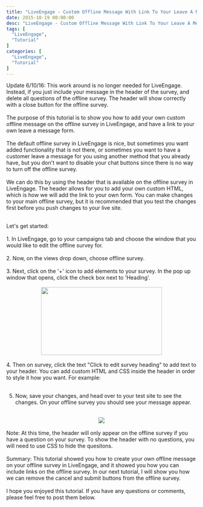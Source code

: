 ```yaml
---
title: "LiveEngage - Custom Offline Message With Link To Your Leave A Message Form"
date: 2015-10-19 00:00:00
desc: "LiveEngage - Custom Offline Message With Link To Your Leave A Message Form"
tags: [
  "LiveEngage",
  "Tutorial"
]
categories: [
  "LiveEngage",
  "Tutorial"
]
---
```


Update 6/10/16: This work around is no longer needed for LiveEngage. Instead, if you just include your message in the header of the survey, and delete all questions of the offline survey. The header will show correctly with a close button for the offline survey.<br />
<br />
The purpose of this tutorial is to show you how to add your own custom offline message on the offline survey in LiveEngage, and have a link to your own leave a message form.<br />
<br />
The default offline survey in LiveEngage is nice, but sometimes you want added functionality that is not there, or sometimes you want to have a customer leave a message for you using another method that you already have, but you don't want to disable your chat buttons since there is no way to turn off the offline survey.<br />
<br />
We can do this by using the header that is available on the offline survey in LiveEngage. The header allows for you to add your own custom HTML, which is how we will add the link to your own form. You can make changes to your main offline survey, but it is recommended that you test the changes first before you push changes to your live site.<br />
<br />
<div>
Let's get started:</div>
<div>
<br /></div>
<div>
1. In LiveEngage, go to your campaigns tab and choose the window that you would like to edit the offline survey for.<br />
<br />
2. Now, on the views drop down, choose offline survey.<br />
<br />
3. Next, click on the '+' icon to add elements to your survey. In the pop up window that opens, click the check box next to 'Heading'.<br />
<br />
<div class="separator" style="clear: both; text-align: center;">
<a href="http://1.bp.blogspot.com/-TjOlQJ-kmvc/ViOhrtfoZ_I/AAAAAAAAAbI/mTHyoD1vxXk/s1600/2.png" imageanchor="1" style="margin-left: 1em; margin-right: 1em;"><img border="0" height="179" src="https://1.bp.blogspot.com/-TjOlQJ-kmvc/ViOhrtfoZ_I/AAAAAAAAAbI/mTHyoD1vxXk/s320/2.png" width="320" /></a></div>
<br />
4. Then on survey, click the text "Click to edit survey heading" to add text to your header. You can add custom HTML and CSS inside the header in order to style it how you want. For example:<br />
<br />
<script src="https://gist.github.com/scottwestover/4a0cdf79ac409f73cc19.js"></script>

5. Now, save your changes, and head over to your test site to see the changes. On your offline survey you should see your message appear.<br />
<br />
<div class="separator" style="clear: both; text-align: center;">
<a href="http://4.bp.blogspot.com/-adzTqGr-nKw/ViOovQtE8WI/AAAAAAAAAbY/dMdGPx_-wSI/s1600/1.png" imageanchor="1" style="margin-left: 1em; margin-right: 1em;"><img border="0" src="https://4.bp.blogspot.com/-adzTqGr-nKw/ViOovQtE8WI/AAAAAAAAAbY/dMdGPx_-wSI/s1600/1.png" /></a></div>
<div class="separator" style="clear: both; text-align: center;">
<br /></div>
</div>
<div>
Note: At this time, the header will only appear on the offline survey if you have a question on your survey. To show the header with no questions, you will need to use CSS to hide the quesitons.<br />
<br />
Summary: This tutorial showed you how to create your own offline message on your offline survey in LiveEngage, and it showed you how you can include links on the offline survey. In our next tutorial, I will show you how we can remove the cancel and submit buttons from the offline survey.</div>
<div>
<br /></div>
<div>
I hope you enjoyed this tutorial. If you have any questions or comments, please feel free to post them below.</div>
